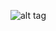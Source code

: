 ![alt tag](https://www.dropbox.com/s/djppa60vu4z0fyn/Screen%20Shot%202016-03-16%20at%201.47.44%20PM.png?raw=1)
